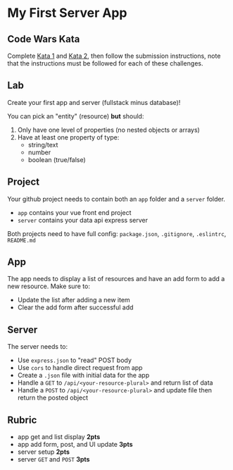 My First Server App
===

## Code Wars Kata

Complete [Kata 1](https://www.codewars.com/kata/regex-validate-pin-code) and [Kata 2](https://www.codewars.com/kata/alternate-capitalization/javascript), then follow the submission instructions, note that the instructions must be followed for each of these challenges.

## Lab


Create your first app and server (fullstack minus database)!

You can pick an "entity" (resource) **but** should:

1. Only have one level of properties (no nested objects or arrays)
1. Have at least one property of type:
    * string/text
    * number
    * boolean (true/false)

## Project

Your github project needs to contain both an `app` folder and a `server` folder.

* `app` contains your vue front end project
* `server` contains your data api express server

Both projects need to have full config: `package.json`, `.gitignore`, `.eslintrc`, `README.md`

## App

The app needs to display a list of resources and have an add form to add a new resource. Make sure to:

* Update the list after adding a new item
* Clear the add form after successful add

## Server

The server needs to:

* Use `express.json` to "read" POST body
* Use `cors` to handle direct request from app
* Create a `.json` file with initial data for the app
* Handle a `GET` to `/api/<your-resource-plural>` and return list of data
* Handle a `POST` to `/api/<your-resource-plural>` and update file then return the posted object

## Rubric

* app get and list display **2pts**
* app add form, post, and UI update **3pts**
* server setup **2pts**
* server `GET` and `POST` **3pts**
